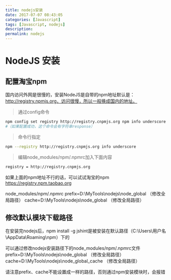 ```yaml
---
title: nodejs安装
date: 2017-07-07 08:43:05
categories: [Javascript]
tags: [Javascript, nodejs]
description:
permalink: nodejs
---
```

# NodeJS 安装

## 配置淘宝npm

国内访问外网是很慢的，安装NodeJS是自带的npm地址默认是：http://registry.npmjs.org，访问很慢，所以一般换成国内的地址。

> 通过config命令

```bash
npm config set registry http://registry.cnpmjs.org npm info underscore
#（如果配置成功，这个命令会有字符串response）
```
<!-- more -->
> 命令行指定

```bash
npm --registry http://registry.cnpmjs.org info underscore
```
> 编辑node_modules/npm/.npmrc加入下面内容

```bash
registry = http://registry.cnpmjs.org
```

如果上面的npm地址不行的话，可以试试淘宝的npm
https://registry.npm.taobao.org


node_modules/npm/.npmrc
prefix=D:\MyTools\nodejs\node_global （修改全局路径）
cache=D:\MyTools\nodejs\node_global （修改全局路径）



## 修改默认模块下载路径

在安装完nodejs后，npm install -g jshint是被安装在默认路径（C:\Users\用户名\AppData\Roaming\npm）下的

可以通过修改nodejs安装路径下的node_modules/npm/.npmrc文件
prefix=D:\MyTools\nodejs\node_global （修改全局路径）
cache=D:\MyTools\nodejs\node_global_cache （修改全局路径）

请注意prefix、cache不能设置成一样的路径，否则通过npm安装模块时，会报错
